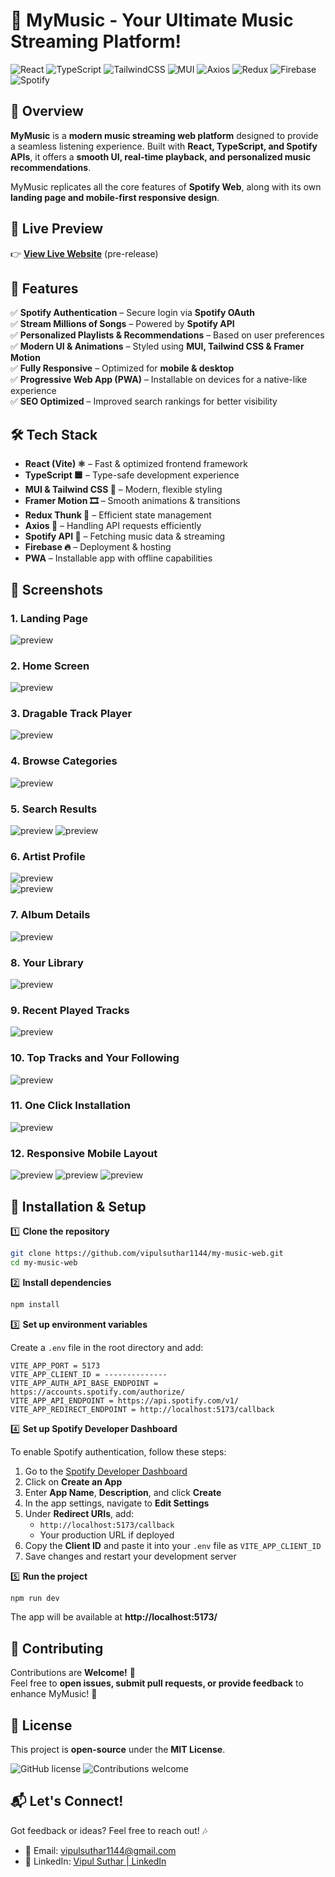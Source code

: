 # 🎵 MyMusic - Your Ultimate Music Streaming Platform!

![React](https://img.shields.io/badge/React-61DAFB?style=for-the-badge&logo=react&logoColor=black) ![TypeScript](https://img.shields.io/badge/TypeScript-007ACC?style=for-the-badge&logo=typescript&logoColor=white) ![TailwindCSS](https://img.shields.io/badge/TailwindCSS-38B2AC?style=for-the-badge&logo=tailwind-css&logoColor=white) ![MUI](https://img.shields.io/badge/MUI-0081CB?style=for-the-badge&logo=mui&logoColor=white) ![Axios](https://img.shields.io/badge/Axios-5A29E4?style=for-the-badge&logo=axios&logoColor=white) ![Redux](https://img.shields.io/badge/Redux-764ABC?style=for-the-badge&logo=redux&logoColor=white) ![Firebase](https://img.shields.io/badge/Firebase-FFCA28?style=for-the-badge&logo=firebase&logoColor=black) ![Spotify](https://img.shields.io/badge/Spotifyapi-007ACC?style=for-the-badge&logo=spotify&logoColor=white)

## **🚀 Overview**

**MyMusic** is a **modern music streaming web platform** designed to provide a seamless listening experience. Built with **React, TypeScript, and Spotify APIs**, it offers a **smooth UI, real-time playback, and personalized music recommendations**.

MyMusic replicates all the core features of **Spotify Web**, along with its own **landing page and mobile-first responsive design**.

## 📌 Live Preview

👉 **[View Live Website](https://mymusic-1144.web.app)** (pre-release)

## **🌟 Features**

✅ **Spotify Authentication** – Secure login via **Spotify OAuth**  
✅ **Stream Millions of Songs** – Powered by **Spotify API**  
✅ **Personalized Playlists & Recommendations** – Based on user preferences  
✅ **Modern UI & Animations** – Styled using **MUI, Tailwind CSS & Framer Motion**  
✅ **Fully Responsive** – Optimized for **mobile & desktop**  
✅ **Progressive Web App (PWA)** – Installable on devices for a native-like experience  
✅ **SEO Optimized** – Improved search rankings for better visibility

## 🛠️ Tech Stack

- **React (Vite) ⚛️** – Fast & optimized frontend framework
- **TypeScript 🟦** – Type-safe development experience
- **MUI & Tailwind CSS 🎨** – Modern, flexible styling
- **Framer Motion 🎞️** – Smooth animations & transitions
- **Redux Thunk 🔄** – Efficient state management
- **Axios 📡** – Handling API requests efficiently
- **Spotify API 🎵** – Fetching music data & streaming
- **Firebase 🔥** – Deployment & hosting
- **PWA** – Installable app with offline capabilities

## 📸 Screenshots

### 1. Landing Page

<img src="./src/assets/screenshots/screen-1.jpg" alt="preview"/>
<br>

### 2. Home Screen

<img src="./src/assets/screenshots/screen-2.jpg" alt="preview"/>
<br>

### 3. Dragable Track Player

<img src="./src/assets/screenshots/screen-2A.jpg" alt="preview"/>
<br>

### 4. Browse Categories

<img src="./src/assets/screenshots/screen-3.jpg" alt="preview"/>
<br>

### 5. Search Results

<img src="./src/assets/screenshots/screen-4.jpg" alt="preview"/> 
<img src="./src/assets/screenshots/screen-5.jpg" alt="preview"/>
<br>

### 6. Artist Profile

<img src="./src/assets/screenshots/screen-6.jpg" alt="preview"/>
<br>  
<img src="./src/assets/screenshots/screen-7.jpg" alt="preview"/>
<br>

### 7. Album Details

<img src="./src/assets/screenshots/screen-8.jpg" alt="preview"/>
<br>

### 8. Your Library

<img src="./src/assets/screenshots/screen-9.jpg" alt="preview"/>
<br>

### 9. Recent Played Tracks

<img src="./src/assets/screenshots/screen-10.jpg" alt="preview"/>
<br>

### 10. Top Tracks and Your Following

<img src="./src/assets/screenshots/screen-11.jpg" alt="preview"/>
<br>

### 11. One Click Installation

<img src="./src/assets/screenshots/screen-12.jpg" alt="preview"/>
<br>

### 12. Responsive Mobile Layout

<img src="./src/assets/screenshots/mobile-1.jpg" alt="preview"/>
<img src="./src/assets/screenshots/mobile-2.jpg" alt="preview"/>
<img src="./src/assets/screenshots/mobile-3.jpg" alt="preview"/>
<br>

## **🔧 Installation & Setup**

1️⃣ **Clone the repository**

```sh
git clone https://github.com/vipulsuthar1144/my-music-web.git
cd my-music-web
```

2️⃣ **Install dependencies**

```sh
npm install
```

3️⃣ **Set up environment variables**

Create a `.env` file in the root directory and add:

```
VITE_APP_PORT = 5173
VITE_APP_CLIENT_ID = --------------
VITE_APP_AUTH_API_BASE_ENDPOINT = https://accounts.spotify.com/authorize/
VITE_APP_API_ENDPOINT = https://api.spotify.com/v1/
VITE_APP_REDIRECT_ENDPOINT = http://localhost:5173/callback
```

4️⃣ **Set up Spotify Developer Dashboard**

To enable Spotify authentication, follow these steps:

1. Go to the [Spotify Developer Dashboard](https://developer.spotify.com/dashboard)
2. Click on **Create an App**
3. Enter **App Name**, **Description**, and click **Create**
4. In the app settings, navigate to **Edit Settings**
5. Under **Redirect URIs**, add:
   - `http://localhost:5173/callback`
   - Your production URL if deployed
6. Copy the **Client ID** and paste it into your `.env` file as `VITE_APP_CLIENT_ID`
7. Save changes and restart your development server

5️⃣ **Run the project**

```sh
npm run dev
```

The app will be available at **http://localhost:5173/**

## **🤝 Contributing**

Contributions are **Welcome!** 🎉  
Feel free to **open issues, submit pull requests, or provide feedback** to enhance MyMusic! 🚀

## **📜 License**

This project is **open-source** under the **MIT License**.

![GitHub license](https://img.shields.io/badge/license-MIT-blue.svg)
![Contributions welcome](https://img.shields.io/badge/contributions-welcome-brightgreen.svg)

## **📬 Let's Connect!**

Got feedback or ideas? Feel free to reach out! 🎶

- 📧 Email: vipulsuthar1144@gmail.com
- 💼 LinkedIn: [Vipul Suthar | LinkedIn](https://www.linkedin.com/in/vipulsuthar1144)
